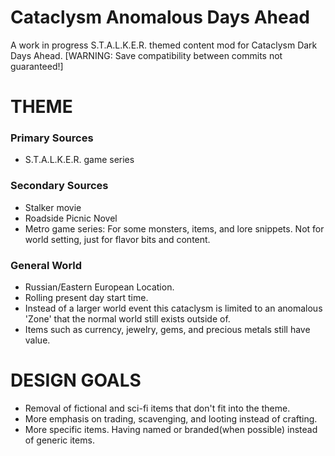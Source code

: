 # Cataclysm Anomalous Days Ahead
A work in progress S.T.A.L.K.E.R. themed content mod for Cataclysm Dark Days Ahead. [WARNING: Save compatibility between commits not guaranteed!]

# THEME
### Primary Sources
* S.T.A.L.K.E.R. game series

### Secondary Sources
* Stalker movie
* Roadside Picnic Novel
* Metro game series: For some monsters, items, and lore snippets. Not for world setting, just for flavor bits and content.

### General World
* Russian/Eastern European Location.
* Rolling present day start time.
* Instead of a larger world event this cataclysm is limited to an anomalous 'Zone' that the normal world still exists outside of.
* Items such as currency, jewelry, gems, and precious metals still have value.

# DESIGN GOALS
* Removal of fictional and sci-fi items that don't fit into the theme.
* More emphasis on trading, scavenging, and looting instead of crafting.
* More specific items. Having named or branded(when possible) instead of generic items.